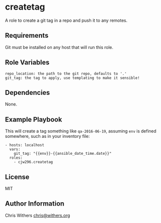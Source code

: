 createtag
=========

A role to create a git tag in a repo and push it to any remotes.

Requirements
------------

Git must be installed on any host that will run this role.

Role Variables
--------------

    repo_location: the path to the git repo, defaults to '.'
    git_tag: the tag to apply, use templating to make it sensible!

Dependencies
------------

None.

Example Playbook
----------------

This will create a tag something like `qa-2016-06-19`, assuming `env` is 
defined somewhere, such as in your inventory file:

    - hosts: localhost
      vars:
        git_tag: "{{env}}-{{ansible_date_time.date}}"
      roles:
        - cjw296.createtag

License
-------

MIT

Author Information
------------------

Chris Withers <chris@withers.org>
